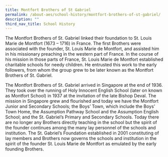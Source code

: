 ```yaml
---
title: Montfort Brothers of St Gabriel
permalink: /about-aes/school-history/montfort-brothers-of-st-gabriel/
description: ""
third_nav_title: School History
---
```

The Montfort Brothers of St. Gabriel linked their foundation to St. Louis Marie de Montfort (1673 – 1716) in France. The first Brothers were associated with the founder, St. Louis Marie de Montfort, and assisted him in his missionary preaching in the western part of France. In the course of his mission in those parts of France, St. Louis Marie de Montfort established charitable schools for needy children. He entrusted this work to the early followers, from whom the group grew to be later known as the Montfort Brothers of St. Gabriel.

  

The Montfort Brothers of St. Gabriel arrived in Singapore at the end of 1936. They took over the running of Holy Innocent English School (later on known as Montfort School) in 1937 at the invitation of the late Bishop Deval. The mission in Singapore grew and flourished and today we have the Montfort Junior and Secondary Schools; the Boys’ Town, which include the Boys’ Town Home, the Assumption Pathway School and the Assumption English School; and the St. Gabriel’s Primary and Secondary Schools. Today there are no longer any Brothers directly teaching in the school but the spirit of the founder continues among the many lay personnel of the schools and institution. The St. Gabriel’s Foundation established in 2001 constituting of lay members and Brothers now governs the schools and institution in the spirit of the founder St. Louis Marie de Montfort as emulated by the early founding Brothers.